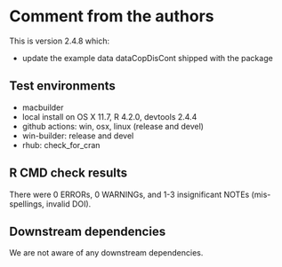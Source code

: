 # Comment from the authors

This is version 2.4.8 which:
- update the example data dataCopDisCont shipped with the package

## Test environments
* macbuilder 
* local install on OS X 11.7, R 4.2.0, devtools 2.4.4
* github actions: win, osx, linux (release and devel)
* win-builder: release and devel
* rhub: check_for_cran

## R CMD check results 
There were 0 ERRORs, 0 WARNINGs, and 1-3 insignificant NOTEs (mis-spellings, invalid DOI).

## Downstream dependencies
We are not aware of any downstream dependencies.
